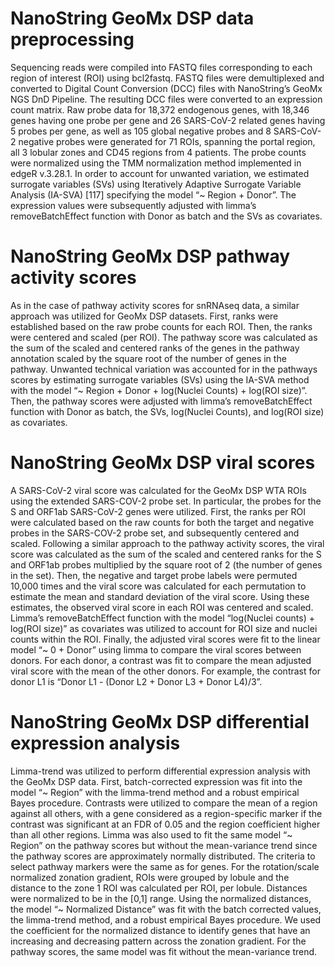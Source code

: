 # NanoString GeoMx DSP data preprocessing 

Sequencing reads were compiled into FASTQ files corresponding to each region of interest (ROI) using bcl2fastq. FASTQ files were demultiplexed and converted to Digital Count Conversion (DCC) files with NanoString’s GeoMx NGS DnD Pipeline. The resulting DCC files were converted to an expression count matrix. Raw probe data for 18,372 endogenous genes, with 18,346 genes having one probe per gene and 26 SARS-CoV-2 related genes having 5 probes per gene, as well as 105 global negative probes and 8 SARS-CoV-2 negative probes were generated for 71 ROIs, spanning the portal region, all 3 lobular zones and CD45 regions from 4 patients. The probe counts were normalized using the TMM normalization method implemented in edgeR v.3.28.1. In order to account for unwanted variation, we estimated surrogate variables (SVs) using Iteratively Adaptive Surrogate Variable Analysis (IA-SVA) [117] specifying the model “~ Region + Donor”. The expression values were subsequently adjusted with limma’s removeBatchEffect function with Donor as batch and the SVs as covariates. 

# NanoString GeoMx DSP pathway activity scores

As in the case of pathway activity scores for snRNAseq data, a similar approach was utilized for GeoMx DSP datasets. First, ranks were established based on the raw probe counts for each ROI. Then, the ranks were centered and scaled (per ROI). The pathway score was calculated as the sum of the scaled and centered ranks of the genes in the pathway annotation scaled by the square root of the number of genes in the pathway. Unwanted technical variation was accounted for in the pathways scores by estimating surrogate variables (SVs) using the IA-SVA method with the model “~ Region + Donor + log(Nuclei Counts) + log(ROI size)”. Then, the pathway scores were adjusted with limma’s removeBatchEffect function with Donor as batch, the SVs, log(Nuclei Counts), and log(ROI size) as covariates. 

# NanoString GeoMx DSP viral scores

A SARS-CoV-2 viral score was calculated for the GeoMx DSP WTA ROIs using the extended SARS-COV-2 probe set. In particular, the probes for the S and ORF1ab SARS-CoV-2 genes were utilized. First, the ranks per ROI were calculated based on the raw counts for both the target and negative probes in the SARS-COV-2 probe set, and subsequently centered and scaled. Following a similar approach to the pathway activity scores, the viral score was calculated as the sum of the scaled and centered ranks for the S and ORF1ab probes multiplied by the square root of 2 (the number of genes in the set). Then, the negative and target probe labels were permuted 10,000 times and the viral score was calculated for each permutation to estimate the mean and standard deviation of the viral score. Using these estimates, the observed viral score in each ROI was centered and scaled. Limma’s removeBatchEffect function with the model “log(Nuclei counts) + log(ROI size)” as covariates was utilized to account for ROI size and nuclei counts within the ROI. Finally, the adjusted viral scores were fit to the linear model “~ 0 + Donor” using limma to compare the viral scores between donors. For each donor, a contrast was fit to compare the mean adjusted viral score with the mean of the other donors. For example, the contrast for donor L1 is “Donor L1 - (Donor L2 + Donor L3 + Donor L4)/3”.

# NanoString GeoMx DSP differential expression analysis

Limma-trend was utilized to perform differential expression analysis with the GeoMx DSP data. First, batch-corrected expression was fit into the model “~ Region” with the limma-trend method and a robust empirical Bayes procedure. Contrasts were utilized to compare the mean of a region against all others, with a gene considered as a region-specific marker if the contrast was significant at an FDR of 0.05 and the region coefficient higher than all other regions. Limma was also used to fit the same model “~ Region” on the pathway scores but without the mean-variance trend since the pathway scores are approximately normally distributed. The criteria to select pathway markers were the same as for genes.
For the rotation/scale normalized zonation gradient, ROIs were grouped by lobule and the distance to the zone 1 ROI was calculated per ROI, per lobule. Distances were normalized to be in the [0,1] range. Using the normalized distances, the model “~ Normalized Distance” was fit with the batch corrected values, the limma-trend method, and a robust empirical Bayes procedure. We used the coefficient for the normalized distance to identify genes that have an increasing and decreasing pattern across the zonation gradient. For the pathway scores, the same model was fit without the mean-variance trend.
